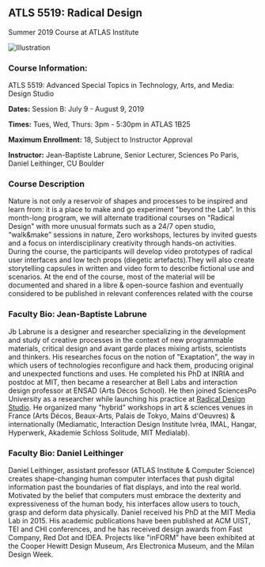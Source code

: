 ## ATLS 5519: Radical Design
Summer 2019 Course at ATLAS Institute

![Illustration](http://www.ceramicforms.com/wp-content/uploads/michelle-maher_ceramic_surface_tension-7.jpg)

### Course Information:
ATLS 5519​: Advanced Special Topics in Technology, Arts, and Media: Design Studio

**Dates:** Session B: July 9 - August 9, 2019

**Times:** Tues, Wed, Thurs: 3pm - 5:30pm in ATLAS 1B25

**Maximum Enrollment:** 18, Subject to Instructor Approval

**Instructor:** Jean-Baptiste Labrune, Senior Lecturer, Sciences Po Paris, Daniel Leithinger, CU Boulder

### Course Description
Nature is not only a reservoir of shapes and processes to be inspired and learn from: it is a place to make and go experiment "beyond the Lab". In this month-long program, we will alternate traditional courses on "Radical Design" with more unusual formats such as a 24/7 open studio, “walk&make” sessions in nature, Zero workshops, lectures by invited guests and a focus on interdisciplinary creativity through hands-on activities. During the course, the participants will develop video prototypes of radical user interfaces and low tech props (diegetic artefacts).They will also create storytelling capsules in written and video form to describe fictional use and scenarios. At the end of the course, most of the material will be documented and shared in a libre & open-source fashion and eventually considered to be published in relevant conferences related with the course

### Faculty Bio: Jean-Baptiste Labrune
Jb Labrune is a designer and researcher specializing in the development and study of creative processes in the context of new programmable materials, critical design and avant garde places mixing artists, scientists and thinkers. His researches focus on the notion of "Exaptation", the way in which users of technologies reconfigure and hack them, producing original and unexpected functions and uses. 
He completed his PhD at INRIA and postdoc at MIT, then became a researcher at Bell Labs and interaction design professor at ENSAD (Arts Décos School). He then joined SciencesPo University as a researcher while launching his practice at [Radical Design Studio](http://radicaldesign.eu/). He organized many "hybrid" workshops in art & sciences venues in France (Arts Décos, Beaux-Arts, Palais de Tokyo, Mains d'Oeuvres) & internationally (Mediamatic, Interaction Design Institute Ivréa, IMAL, Hangar, Hyperwerk, Akademie Schloss Solitude, MIT Medialab).

### Faculty Bio: Daniel Leithinger
Daniel Leithinger, assistant professor (ATLAS Institute & Computer Science) creates shape-changing human computer interfaces that push digital information past the boundaries of flat displays, and into the real world. Motivated by the belief that computers must embrace the dexterity and expressiveness of the human body, his interfaces allow users to touch, grasp and deform data physically. Daniel received his PhD at the MIT Media Lab in 2015. His academic publications have been published at ACM UIST, TEI and CHI conferences, and he has received design awards from Fast Company, Red Dot and IDEA. Projects like "inFORM" have been exhibited at the Cooper Hewitt Design Museum, Ars Electronica Museum, and the Milan Design Week.
